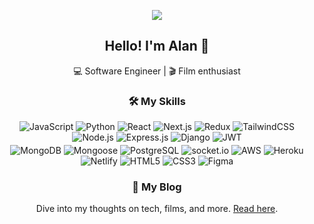 <p align="center">
  <img src="https://res.cloudinary.com/dzjr3skhe/image/upload/v1694275585/m489eo9cf1101_pvkz0k.jpg"/>
</p>

<h2 align="center">Hello! I'm Alan 👋</h2>
<p align="center">
  💻 Software Engineer | 🎬 Film enthusiast 
</p>
<h3 align="center">🛠 My Skills</h3>
<p align="center">

  <!-- Languages -->
  <img alt="JavaScript" src="https://img.shields.io/badge/javascript-%23323330.svg?style=flat&logo=javascript&logoColor=%23F7DF1E"/>
  <img alt="Python" src="https://img.shields.io/badge/python-%2314354C.svg?style=flat&logo=python&logoColor=white"/>
  
  <!-- Libraries & Frameworks -->
  <img alt="React" src="https://img.shields.io/badge/react-%2320232a.svg?style=flat&logo=react&logoColor=%2361DAFB"/>
  <img alt="Next.js" src="https://img.shields.io/badge/next.js-%23000000.svg?style=flat&logo=nextdotjs&logoColor=white"/>
  <img alt="Redux" src="https://img.shields.io/badge/redux-%23764ABC.svg?style=flat&logo=redux&logoColor=white"/>
  <img alt="TailwindCSS" src="https://img.shields.io/badge/tailwind-%2338B2AC.svg?style=flat&logo=tailwind-css&logoColor=white"/>
  <img alt="Node.js" src="https://img.shields.io/badge/node-43853D?style=flat&logo=node.js&logoColor=white"/>
  <img alt="Express.js" src="https://img.shields.io/badge/express-%23404d59.svg?style=flat&logo=express&logoColor=white"/>
  <img alt="Django" src="https://img.shields.io/badge/django-%23092E20.svg?style=flat&logo=django&logoColor=white"/>
  <img alt="JWT" src="https://img.shields.io/badge/jwt-black?style=flat&logo=JSON%20web%20tokens"/>
</p>
<div align="center" style="margin-top: -10px;">
<p align="center">
  <!-- Databases -->
  <img alt="MongoDB" src="https://img.shields.io/badge/mongo-%234ea94b.svg?style=flat&logo=mongodb&logoColor=white"/>
  <img alt="Mongoose" src="https://img.shields.io/badge/mongoose-880000?style=flat&logo=mongoose&logoColor=white"/>
  <img alt="PostgreSQL" src="https://img.shields.io/badge/postgres-%23336791.svg?style=flat&logo=postgresql&logoColor=white"/>  
  <img alt="socket.io" src="https://img.shields.io/badge/socket.io-%238D0000.svg?style=flat&logo=socket.io&logoColor=white"/>

  <!-- Deployment -->
  <img alt="AWS" src="https://img.shields.io/badge/aws-%23FF9900.svg?style=flat&logo=amazon-aws&logoColor=white"/>
  <img alt="Heroku" src="https://img.shields.io/badge/heroku-%23430098.svg?style=flat&logo=heroku&logoColor=white"/>
  <img alt="Netlify" src="https://img.shields.io/badge/netlify-%2300C7B7.svg?style=flat&logo=netlify&logoColor=white"/>

  <!-- Design & Web -->
  <img alt="HTML5" src="https://img.shields.io/badge/html-%23E34F26.svg?style=flat&logo=html5&logoColor=white"/>
  <img alt="CSS3" src="https://img.shields.io/badge/css-%231572B6.svg?style=flat&logo=css3&logoColor=white"/>
  <img alt="Figma" src="https://img.shields.io/badge/figma-%23F24E1E.svg?style=flat&logo=figma&logoColor=white"/>




  
</p>
</div>
<h3 align="center">📖 My Blog</h3>
<p align="center">
  Dive into my thoughts on tech, films, and more. <a href="YOUR_BLOG_URL_HERE">Read here</a>.
</p>






